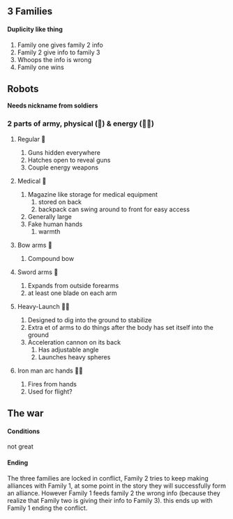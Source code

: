 ## 3 Families

#### Duplicity like thing

1. Family one gives family 2 info
2. Family 2 give info to family 3
3. Whoops the info is wrong
4. Family one wins

## Robots

**Needs nickname from soldiers**

### 2 parts of army, physical ​(:muscle:) & energy (:rainbow_flag:)​


1. Regular :muscle:
   1. Guns hidden everywhere
   2. Hatches open to reveal guns
   3. Couple energy weapons
3. Medical :muscle:
   1. Magazine like storage for medical equipment
      1. stored on back
      2. backpack can swing around to front for easy access
   2. Generally large
   3. Fake human hands
      1. warmth
4. Bow arms :muscle:

   1. Compound bow
5. Sword arms :muscle:

   1. Expands from outside forearms
   2. at least one blade on each arm

4. Heavy-Launch :rainbow_flag:
   1. Designed to dig into the ground to stabilize
   2. Extra et of arms to do things after the body has set itself into the ground
   3. Acceleration cannon on its back
      1. Has adjustable angle
      2. Launches heavy spheres
5. Iron man arc hands :rainbow_flag:
   1. Fires from hands
   2. Used for flight?

## The war

#### Conditions

not great



#### Ending 

The three families are locked in conflict, Family 2 tries to keep making alliances with Family 1, at some point in the story they will successfully form an alliance. However Family 1 feeds family 2 the wrong info (because they realize that Family two is giving their info to Family 3). this ends up with Family 1 ending the conflict.